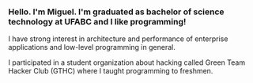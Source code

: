 ### Hello. I'm Miguel. I'm graduated as bachelor of science technology at UFABC and I like programming!

I have strong interest in architecture and performance of enterprise applications and low-level programming in general.

I participated in a student organization about hacking called Green Team Hacker Club (GTHC) where I taught programming to freshmen.

